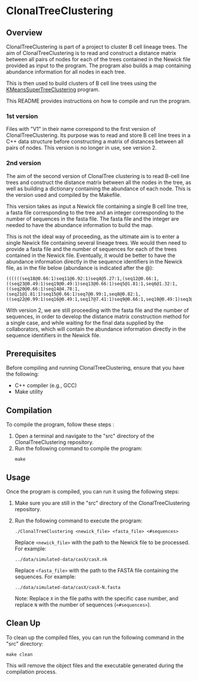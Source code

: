 # ClonalTreeClustering

## Overview
ClonalTreeClustering is part of a project to cluster B cell lineage trees. The aim of ClonalTreeClustering is to read and construct a distance matrix between all pairs of nodes for each of the trees contained in the Newick file provided as input to the program. The program also builds a map containing abundance information for all nodes in each tree.

This is then used to build clusters of B cell line trees using the [KMeansSuperTreeClustering](https://github.com/tahiri-lab/KMeansSuperTreeClustering) program.

This README provides instructions on how to compile and run the program.

### 1st version
Files with "V1" in their name correspond to the first version of ClonalTreeClustering. Its purpose was to read and store B cell line trees in a C++ data structure before constructing a matrix of distances between all pairs of nodes. This version is no longer in use, see version 2.

### 2nd version
The aim of the second version of ClonalTree clustering is to read B-cell line trees and construct the distance matrix between all the nodes in the tree, as well as building a dictionary containing the abundance of each node. This is the version used and compiled by the Makefile.

This version takes as input a Newick file containing a single B cell line tree, a fasta file corresponding to the tree and an integer corresponding to the number of sequences in the fasta file. The fasta file and the integer are needed to have the abundance information to build the map.

This is not the ideal way of proceeding, as the ultimate aim is to enter a single Newick file containing several lineage trees. We would then need to provide a fasta file and the number of sequences for each of the trees contained in the Newick file. Eventually, it would be better to have the abundance information directly in the sequence identifiers in the Newick file, as in the file below (abundance is indicated after the @):
```
((((((seq18@0.66:1)seq11@6.92:1)seq4@5.27:1,(seq12@0.66:1,((seq23@0.49:1)seq19@0.49:1)seq13@0.66:1)seq5@1.81:1,seq6@1.32:1,((seq20@0.66:1)seq14@4.78:1,(seq21@1.81:1)seq15@0.66:1)seq7@0.99:1,seq8@0.82:1,((seq22@0.99:1)seq16@0.49:1,seq17@7.41:1)seq9@0.66:1,seq10@0.49:1)seq3@:1)seq1@5.44:1,seq2@25.21:1)naive@31.3:1);
```

With version 2, we are still proceeding with the fasta file and the number of sequences, in order to develop the distance matrix construction method for a single case, and while waiting for the final data supplied by the collaborators, which will contain the abundance information directly in the sequence identifiers in the Newick file.

## Prerequisites
Before compiling and running ClonalTreeClustering, ensure that you have the following:

- C++ compiler (e.g., GCC)
- Make utility

## Compilation
To compile the program, follow these steps :

1. Open a terminal and navigate to the "src" directory of the ClonalTreeClustering repository.
2. Run the following command to compile the program:
   ```
   make
   ```

## Usage
Once the program is compiled, you can run it using the following steps:

1. Make sure you are still in the "src" directory of the ClonalTreeClustering repository.
2. Run the following command to execute the program:
   ```
   ./ClonalTreeClustering <newick_file> <fasta_file> <#sequences>
   ```

   Replace `<newick_file>` with the path to the Newick file to be processed. For example:
   ```
   ../data/simulated-data/casX/casX.nk
   ```

   Replace `<fasta_file>` with the path to the FASTA file containing the sequences. For example:
   ```
   ../data/simulated-data/casX/casX-N.fasta
   ```

   Note: Replace `X` in the file paths with the specific case number, and replace `N` with the number of sequences (`<#sequences>`).

## Clean Up
To clean up the compiled files, you can run the following command in the "src" directory:
```
make clean
```

This will remove the object files and the executable generated during the compilation process.
